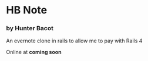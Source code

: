 # HB Note

### by Hunter Bacot

An evernote clone in rails to allow me to pay with Rails 4

Online at ____coming soon____
